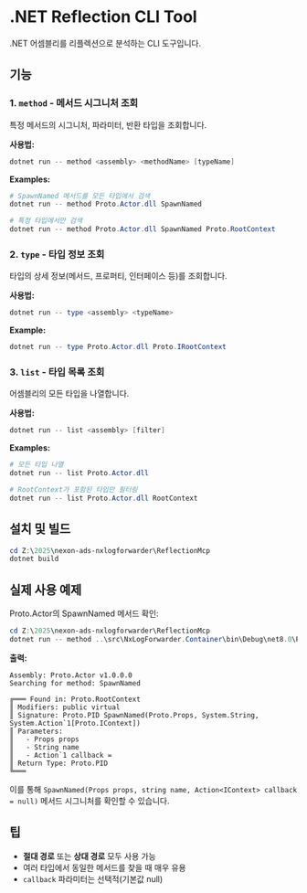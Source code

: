 # .NET Reflection CLI Tool

.NET 어셈블리를 리플렉션으로 분석하는 CLI 도구입니다.

## 기능

### 1. `method` - 메서드 시그니처 조회
특정 메서드의 시그니처, 파라미터, 반환 타입을 조회합니다.

**사용법:**
```powershell
dotnet run -- method <assembly> <methodName> [typeName]
```

**Examples:**
```powershell
# SpawnNamed 메서드를 모든 타입에서 검색
dotnet run -- method Proto.Actor.dll SpawnNamed

# 특정 타입에서만 검색
dotnet run -- method Proto.Actor.dll SpawnNamed Proto.RootContext
```

### 2. `type` - 타입 정보 조회
타입의 상세 정보(메서드, 프로퍼티, 인터페이스 등)를 조회합니다.

**사용법:**
```powershell
dotnet run -- type <assembly> <typeName>
```

**Example:**
```powershell
dotnet run -- type Proto.Actor.dll Proto.IRootContext
```

### 3. `list` - 타입 목록 조회
어셈블리의 모든 타입을 나열합니다.

**사용법:**
```powershell
dotnet run -- list <assembly> [filter]
```

**Examples:**
```powershell
# 모든 타입 나열
dotnet run -- list Proto.Actor.dll

# RootContext가 포함된 타입만 필터링
dotnet run -- list Proto.Actor.dll RootContext
```

## 설치 및 빌드

```powershell
cd Z:\2025\nexon-ads-nxlogforwarder\ReflectionMcp
dotnet build
```

## 실제 사용 예제

Proto.Actor의 SpawnNamed 메서드 확인:

```powershell
cd Z:\2025\nexon-ads-nxlogforwarder\ReflectionMcp
dotnet run -- method ..\src\NxLogForwarder.Container\bin\Debug\net8.0\Proto.Actor.dll SpawnNamed
```

**출력:**
```
Assembly: Proto.Actor v1.0.0.0
Searching for method: SpawnNamed

╔═══ Found in: Proto.RootContext
║ Modifiers: public virtual
║ Signature: Proto.PID SpawnNamed(Proto.Props, System.String, System.Action`1[Proto.IContext])
║ Parameters:
║   - Props props
║   - String name
║   - Action`1 callback =
║ Return Type: Proto.PID
╚═══
```

이를 통해 `SpawnNamed(Props props, string name, Action<IContext> callback = null)` 메서드 시그니처를 확인할 수 있습니다.

## 팁

- **절대 경로** 또는 **상대 경로** 모두 사용 가능
- 여러 타입에서 동일한 메서드를 찾을 때 매우 유용
- `callback` 파라미터는 선택적(기본값 null)

